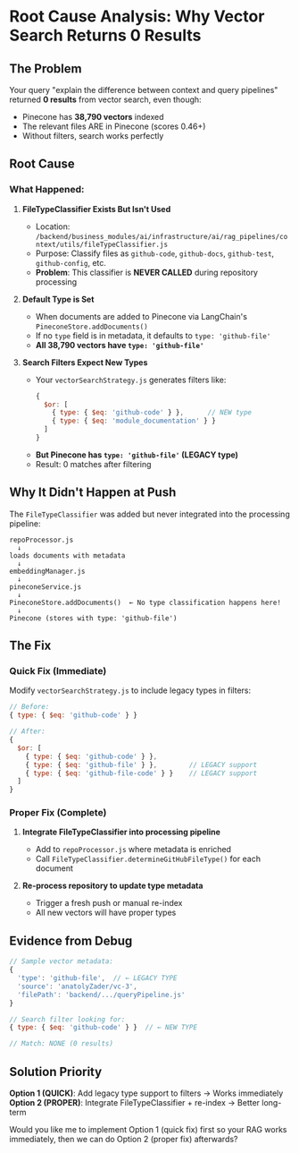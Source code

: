 # Root Cause Analysis: Why Vector Search Returns 0 Results

## The Problem

Your query "explain the difference between context and query pipelines" returned **0 results** from vector search, even though:
- Pinecone has **38,790 vectors** indexed
- The relevant files ARE in Pinecone (scores 0.46+)
- Without filters, search works perfectly

## Root Cause

### What Happened:

1. **FileTypeClassifier Exists But Isn't Used**
   - Location: `/backend/business_modules/ai/infrastructure/ai/rag_pipelines/context/utils/fileTypeClassifier.js`
   - Purpose: Classify files as `github-code`, `github-docs`, `github-test`, `github-config`, etc.
   - **Problem**: This classifier is **NEVER CALLED** during repository processing

2. **Default Type is Set**
   - When documents are added to Pinecone via LangChain's `PineconeStore.addDocuments()`
   - If no `type` field is in metadata, it defaults to `type: 'github-file'`
   - **All 38,790 vectors have `type: 'github-file'`**

3. **Search Filters Expect New Types**
   - Your `vectorSearchStrategy.js` generates filters like:
     ```javascript
     {
       $or: [
         { type: { $eq: 'github-code' } },      // NEW type
         { type: { $eq: 'module_documentation' } }
       ]
     }
     ```
   - **But Pinecone has `type: 'github-file'` (LEGACY type)**
   - Result: 0 matches after filtering

## Why It Didn't Happen at Push

The `FileTypeClassifier` was added but never integrated into the processing pipeline:

```
repoProcessor.js
  ↓
loads documents with metadata
  ↓
embeddingManager.js
  ↓
pineconeService.js
  ↓
PineconeStore.addDocuments()  ← No type classification happens here!
  ↓
Pinecone (stores with type: 'github-file')
```

## The Fix

### Quick Fix (Immediate)
Modify `vectorSearchStrategy.js` to include legacy types in filters:

```javascript
// Before:
{ type: { $eq: 'github-code' } }

// After:
{ 
  $or: [
    { type: { $eq: 'github-code' } },
    { type: { $eq: 'github-file' } },        // LEGACY support
    { type: { $eq: 'github-file-code' } }    // LEGACY support
  ]
}
```

### Proper Fix (Complete)
1. **Integrate FileTypeClassifier into processing pipeline**
   - Add to `repoProcessor.js` where metadata is enriched
   - Call `FileTypeClassifier.determineGitHubFileType()` for each document

2. **Re-process repository to update type metadata**
   - Trigger a fresh push or manual re-index
   - All new vectors will have proper types

## Evidence from Debug

```javascript
// Sample vector metadata:
{
  'type': 'github-file',  // ← LEGACY TYPE
  'source': 'anatolyZader/vc-3',
  'filePath': 'backend/.../queryPipeline.js'
}

// Search filter looking for:
{ type: { $eq: 'github-code' } }  // ← NEW TYPE

// Match: NONE (0 results)
```

## Solution Priority

**Option 1 (QUICK)**: Add legacy type support to filters → Works immediately  
**Option 2 (PROPER)**: Integrate FileTypeClassifier + re-index → Better long-term

Would you like me to implement Option 1 (quick fix) first so your RAG works immediately, then we can do Option 2 (proper fix) afterwards?
